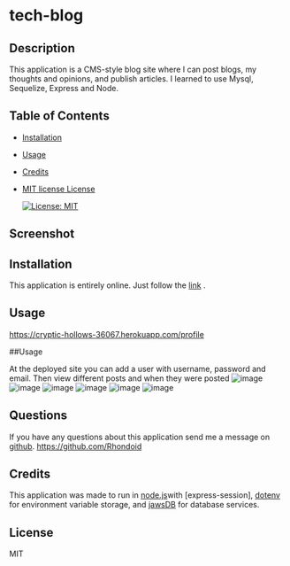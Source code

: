 # tech-blog

## Description
This application is a CMS-style blog site where I can post blogs, my thoughts and opinions, and publish articles. I learned to use Mysql, Sequelize, Express and Node.
## Table of Contents 
- [Installation](#installation)
- [Usage](#usage)
- [Credits](#credits)
- [MIT license License](#license)


    [![License: MIT](https://img.shields.io/badge/License-MIT-yellow.svg)](https://opensource.org/licenses/MIT)

## Screenshot


## Installation
This application is entirely online.  Just follow the [link](https://https://shielded-cliffs-98741.herokuapp.com/login/) .
## Usage
https://cryptic-hollows-36067.herokuapp.com/profile

##Usage

At the deployed site you can add a user with username, password and email. Then view different posts and when they were posted
![image](https://user-images.githubusercontent.com/110504360/227057810-26edbd44-1400-40c6-b7ac-dc3167e3cbf2.png)
![image](https://user-images.githubusercontent.com/110504360/227057833-96adeed5-0568-4f54-9ae3-b6c815515f87.png)
![image](https://user-images.githubusercontent.com/110504360/227057855-e47721cc-a85b-4df2-8ce6-30b568860337.png)
![image](https://user-images.githubusercontent.com/110504360/227057876-c91eda9b-567b-4e68-9eb0-d24edd739129.png)
![image](https://user-images.githubusercontent.com/110504360/227057898-8ef3b443-b22b-4ebd-85f2-03fbf62c1da1.png)
![image](https://user-images.githubusercontent.com/110504360/227057921-45c8528f-ecae-4f22-89b6-7e5e927c7307.png)




## Questions

If you have any questions about this application send me a message on [github](https://github.com/).
https://github.com/Rhondoid


## Credits

This application was made to run in [node.js](https://nodejs.org/)with [express-session], [dotenv](https://www.npmjs.com/package/dotenv) for environment variable storage,  and [jawsDB](https://www.jawsdb.com/) for database services.

## License
MIT



